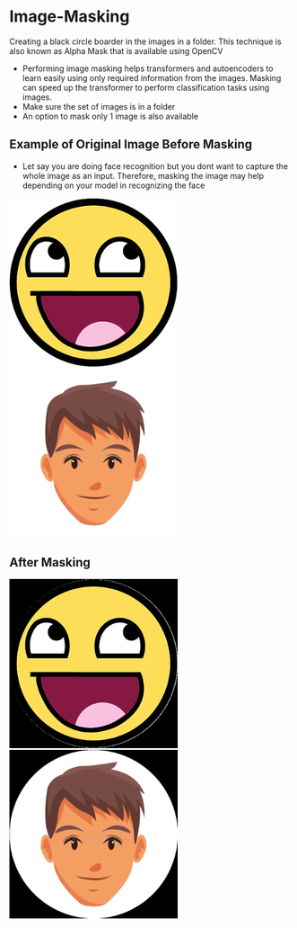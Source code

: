 # Image-Masking
Creating a black circle boarder in the images in a folder. This technique is also known as Alpha Mask that is available using OpenCV
- Performing image masking helps transformers and autoencoders to learn easily using only required information from the images. Masking can speed up the transformer to perform classification tasks using images.
- Make sure the set of images is in a folder
- An option to mask only 1 image is also available

## Example of Original Image Before Masking
- Let say you are doing face recognition but you dont want to capture the whole image as an input. Therefore, masking the image may help depending on your model in recognizing the face

<img src="images/face.png" alt="face1" width="300"> <img src="images/manface.webp" alt="face2" width="300">

## After Masking

<img src="images/masked_face.png" alt="face1" width="300"> <img src="images/masked_manface.webp" alt="face2" width="300">

